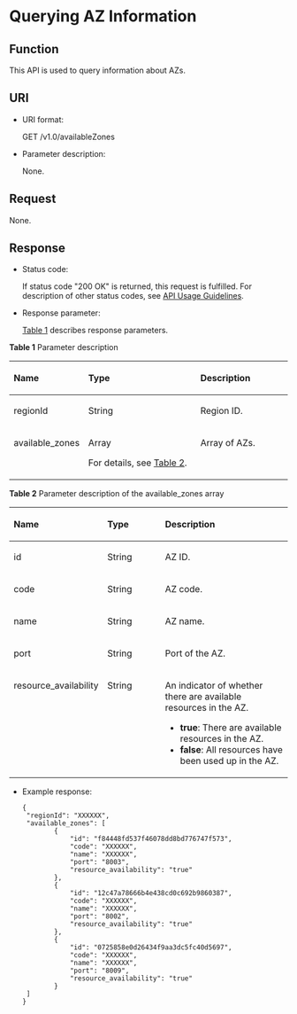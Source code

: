 # Querying AZ Information<a name="EN-US_TOPIC_0237964378"></a>

## Function<a name="section7882981"></a>

This API is used to query information about AZs.

## URI<a name="section3837973"></a>

-   URI format:

    GET /v1.0/availableZones

-   Parameter description:

    None.


## Request<a name="section34541762"></a>

None.

## Response<a name="section42440405"></a>

-   Status code:

    If status code "200 OK" is returned, this request is fulfilled. For description of other status codes, see  [API Usage Guidelines](api-usage-guidelines.md).

-   Response parameter:

    [Table 1](#table7422478)  describes response parameters.


**Table  1**  Parameter description

<a name="table7422478"></a>
<table><thead align="left"><tr id="row34137448"><th class="cellrowborder" valign="top" width="24.489795918367346%" id="mcps1.2.4.1.1"><p id="p13669900"><a name="p13669900"></a><a name="p13669900"></a>Name</p>
</th>
<th class="cellrowborder" valign="top" width="41.83673469387755%" id="mcps1.2.4.1.2"><p id="p33520145"><a name="p33520145"></a><a name="p33520145"></a>Type</p>
</th>
<th class="cellrowborder" valign="top" width="33.6734693877551%" id="mcps1.2.4.1.3"><p id="p30777247"><a name="p30777247"></a><a name="p30777247"></a>Description</p>
</th>
</tr>
</thead>
<tbody><tr id="row9929053"><td class="cellrowborder" valign="top" width="24.489795918367346%" headers="mcps1.2.4.1.1 "><p id="p66055795"><a name="p66055795"></a><a name="p66055795"></a>regionId</p>
</td>
<td class="cellrowborder" valign="top" width="41.83673469387755%" headers="mcps1.2.4.1.2 "><p id="p48919178"><a name="p48919178"></a><a name="p48919178"></a>String</p>
</td>
<td class="cellrowborder" valign="top" width="33.6734693877551%" headers="mcps1.2.4.1.3 "><p id="p3030473"><a name="p3030473"></a><a name="p3030473"></a>Region ID.</p>
</td>
</tr>
<tr id="row27274264"><td class="cellrowborder" valign="top" width="24.489795918367346%" headers="mcps1.2.4.1.1 "><p id="p61731751"><a name="p61731751"></a><a name="p61731751"></a>available_zones</p>
</td>
<td class="cellrowborder" valign="top" width="41.83673469387755%" headers="mcps1.2.4.1.2 "><p id="p34215923"><a name="p34215923"></a><a name="p34215923"></a>Array</p>
<p id="p39507851"><a name="p39507851"></a><a name="p39507851"></a>For details, see <a href="#ref478638127">Table 2</a>.</p>
</td>
<td class="cellrowborder" valign="top" width="33.6734693877551%" headers="mcps1.2.4.1.3 "><p id="p11520735"><a name="p11520735"></a><a name="p11520735"></a>Array of AZs.</p>
</td>
</tr>
</tbody>
</table>

**Table  2**  Parameter description of the available\_zones array

<a name="ref478638127"></a>
<table><thead align="left"><tr id="row25871087"><th class="cellrowborder" valign="top" width="22%" id="mcps1.2.4.1.1"><p id="p15183298"><a name="p15183298"></a><a name="p15183298"></a>Name</p>
</th>
<th class="cellrowborder" valign="top" width="24%" id="mcps1.2.4.1.2"><p id="p21887634"><a name="p21887634"></a><a name="p21887634"></a>Type</p>
</th>
<th class="cellrowborder" valign="top" width="54%" id="mcps1.2.4.1.3"><p id="p28067910"><a name="p28067910"></a><a name="p28067910"></a>Description</p>
</th>
</tr>
</thead>
<tbody><tr id="row58908231"><td class="cellrowborder" valign="top" width="22%" headers="mcps1.2.4.1.1 "><p id="p6837372"><a name="p6837372"></a><a name="p6837372"></a>id</p>
</td>
<td class="cellrowborder" valign="top" width="24%" headers="mcps1.2.4.1.2 "><p id="p16956237"><a name="p16956237"></a><a name="p16956237"></a>String</p>
</td>
<td class="cellrowborder" valign="top" width="54%" headers="mcps1.2.4.1.3 "><p id="p31277988"><a name="p31277988"></a><a name="p31277988"></a>AZ ID.</p>
</td>
</tr>
<tr id="row13066436"><td class="cellrowborder" valign="top" width="22%" headers="mcps1.2.4.1.1 "><p id="p51748380"><a name="p51748380"></a><a name="p51748380"></a>code</p>
</td>
<td class="cellrowborder" valign="top" width="24%" headers="mcps1.2.4.1.2 "><p id="p30869228"><a name="p30869228"></a><a name="p30869228"></a>String</p>
</td>
<td class="cellrowborder" valign="top" width="54%" headers="mcps1.2.4.1.3 "><p id="p17379549"><a name="p17379549"></a><a name="p17379549"></a>AZ code.</p>
</td>
</tr>
<tr id="row22198217"><td class="cellrowborder" valign="top" width="22%" headers="mcps1.2.4.1.1 "><p id="p53225166"><a name="p53225166"></a><a name="p53225166"></a>name</p>
</td>
<td class="cellrowborder" valign="top" width="24%" headers="mcps1.2.4.1.2 "><p id="p16271175"><a name="p16271175"></a><a name="p16271175"></a>String</p>
</td>
<td class="cellrowborder" valign="top" width="54%" headers="mcps1.2.4.1.3 "><p id="p42896797"><a name="p42896797"></a><a name="p42896797"></a>AZ name.</p>
</td>
</tr>
<tr id="row50526854"><td class="cellrowborder" valign="top" width="22%" headers="mcps1.2.4.1.1 "><p id="p66143345"><a name="p66143345"></a><a name="p66143345"></a>port</p>
</td>
<td class="cellrowborder" valign="top" width="24%" headers="mcps1.2.4.1.2 "><p id="p56010733"><a name="p56010733"></a><a name="p56010733"></a>String</p>
</td>
<td class="cellrowborder" valign="top" width="54%" headers="mcps1.2.4.1.3 "><p id="p40575521"><a name="p40575521"></a><a name="p40575521"></a>Port of the AZ.</p>
</td>
</tr>
<tr id="row29635376"><td class="cellrowborder" valign="top" width="22%" headers="mcps1.2.4.1.1 "><p id="p51655276"><a name="p51655276"></a><a name="p51655276"></a>resource_availability</p>
</td>
<td class="cellrowborder" valign="top" width="24%" headers="mcps1.2.4.1.2 "><p id="p23327861"><a name="p23327861"></a><a name="p23327861"></a>String</p>
</td>
<td class="cellrowborder" valign="top" width="54%" headers="mcps1.2.4.1.3 "><p id="p10508594"><a name="p10508594"></a><a name="p10508594"></a>An indicator of whether there are available resources in the AZ.</p>
<a name="ul27468488"></a><a name="ul27468488"></a><ul id="ul27468488"><li><strong id="b10355055"><a name="b10355055"></a><a name="b10355055"></a>true</strong>: There are available resources in the AZ.</li><li><strong id="b33453118"><a name="b33453118"></a><a name="b33453118"></a>false</strong>: All resources have been used up in the AZ.</li></ul>
</td>
</tr>
</tbody>
</table>

-   Example response:

    ```
    { 
     "regionId": "XXXXXX", 
     "available_zones": [ 
            { 
                "id": "f84448fd537f46078dd8bd776747f573", 
                "code": "XXXXXX", 
                "name": "XXXXXX", 
                "port": "8003", 
                "resource_availability": "true" 
            }, 
            { 
                "id": "12c47a78666b4e438cd0c692b9860387", 
                "code": "XXXXXX", 
                "name": "XXXXXX", 
                "port": "8002", 
                "resource_availability": "true" 
            }, 
            { 
                "id": "0725858e0d26434f9aa3dc5fc40d5697", 
                "code": "XXXXXX", 
                "name": "XXXXXX", 
                "port": "8009", 
                "resource_availability": "true" 
            } 
     ] 
    }
    ```


